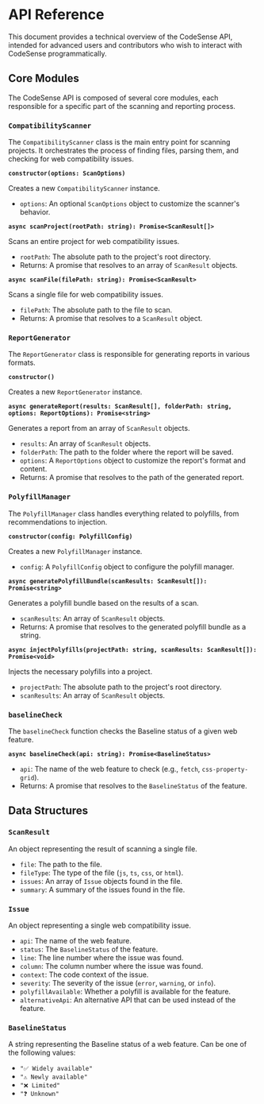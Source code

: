 # API Reference

This document provides a technical overview of the CodeSense API, intended for advanced users and contributors who wish to interact with CodeSense programmatically.

## Core Modules

The CodeSense API is composed of several core modules, each responsible for a specific part of the scanning and reporting process.

### `CompatibilityScanner`

The `CompatibilityScanner` class is the main entry point for scanning projects. It orchestrates the process of finding files, parsing them, and checking for web compatibility issues.

**`constructor(options: ScanOptions)`**

Creates a new `CompatibilityScanner` instance.

*   `options`: An optional `ScanOptions` object to customize the scanner's behavior.

**`async scanProject(rootPath: string): Promise<ScanResult[]>`**

Scans an entire project for web compatibility issues.

*   `rootPath`: The absolute path to the project's root directory.
*   Returns: A promise that resolves to an array of `ScanResult` objects.

**`async scanFile(filePath: string): Promise<ScanResult>`**

Scans a single file for web compatibility issues.

*   `filePath`: The absolute path to the file to scan.
*   Returns: A promise that resolves to a `ScanResult` object.

### `ReportGenerator`

The `ReportGenerator` class is responsible for generating reports in various formats.

**`constructor()`**

Creates a new `ReportGenerator` instance.

**`async generateReport(results: ScanResult[], folderPath: string, options: ReportOptions): Promise<string>`**

Generates a report from an array of `ScanResult` objects.

*   `results`: An array of `ScanResult` objects.
*   `folderPath`: The path to the folder where the report will be saved.
*   `options`: A `ReportOptions` object to customize the report's format and content.
*   Returns: A promise that resolves to the path of the generated report.

### `PolyfillManager`

The `PolyfillManager` class handles everything related to polyfills, from recommendations to injection.

**`constructor(config: PolyfillConfig)`**

Creates a new `PolyfillManager` instance.

*   `config`: A `PolyfillConfig` object to configure the polyfill manager.

**`async generatePolyfillBundle(scanResults: ScanResult[]): Promise<string>`**

Generates a polyfill bundle based on the results of a scan.

*   `scanResults`: An array of `ScanResult` objects.
*   Returns: A promise that resolves to the generated polyfill bundle as a string.

**`async injectPolyfills(projectPath: string, scanResults: ScanResult[]): Promise<void>`**

Injects the necessary polyfills into a project.

*   `projectPath`: The absolute path to the project's root directory.
*   `scanResults`: An array of `ScanResult` objects.

### `baselineCheck`

The `baselineCheck` function checks the Baseline status of a given web feature.

**`async baselineCheck(api: string): Promise<BaselineStatus>`**

*   `api`: The name of the web feature to check (e.g., `fetch`, `css-property-grid`).
*   Returns: A promise that resolves to the `BaselineStatus` of the feature.

## Data Structures

### `ScanResult`

An object representing the result of scanning a single file.

*   `file`: The path to the file.
*   `fileType`: The type of the file (`js`, `ts`, `css`, or `html`).
*   `issues`: An array of `Issue` objects found in the file.
*   `summary`: A summary of the issues found in the file.

### `Issue`

An object representing a single web compatibility issue.

*   `api`: The name of the web feature.
*   `status`: The `BaselineStatus` of the feature.
*   `line`: The line number where the issue was found.
*   `column`: The column number where the issue was found.
*   `context`: The code context of the issue.
*   `severity`: The severity of the issue (`error`, `warning`, or `info`).
*   `polyfillAvailable`: Whether a polyfill is available for the feature.
*   `alternativeApi`: An alternative API that can be used instead of the feature.

### `BaselineStatus`

A string representing the Baseline status of a web feature. Can be one of the following values:

*   `"✅ Widely available"`
*   `"⚠️ Newly available"`
*   `"❌ Limited"`
*   `"❓ Unknown"`
